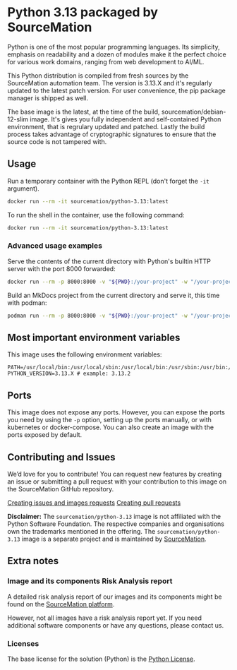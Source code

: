 # Python 3.13 packaged by SourceMation

Python is one of the most popular programming languages. Its simplicity,
emphasis on readability and a dozen of modules make it the perfect choice for
various work domains, ranging from web development to AI/ML.

This Python distribution is compiled from fresh sources by the SourceMation
automation team. The version is 3.13.X and it's regularly updated to the latest
patch version. For user convenience, the pip package manager is shipped as well.

The base image is the latest, at the time of the build,
sourcemation/debian-12-slim image. It's gives you fully independent and
self-contained Python environment, that is regrulary updated and patched.
Lastly the build process takes advantage of cryptographic signatures to ensure
that the source code is not tampered with.

## Usage

Run a temporary container with the Python REPL (don't forget the `-it`
argument).

```bash
docker run --rm -it sourcemation/python-3.13:latest
```

To run the shell in the container, use the following command:

```bash
docker run --rm -it sourcemation/python-3.13:latest
```

### Advanced usage examples

Serve the contents of the current directory with Python's builtin HTTP server
with the port 8000 forwarded:

```bash
docker run --rm -p 8000:8000 -v "${PWD}:/your-project" -w "/your-project" -it sourcemation/python-3.13:latest python3 -m http.server 8000
```

Build an MkDocs project from the current directory and serve it, this time with podman:

```bash
podman run --rm -p 8000:8000 -v "${PWD}:/your-project" -w "/your-project" -it sourcemation/python-3.13:latest sh -c 'pip3 install -r requirements.txt && mkdocs build && mkdocs serve'
```


## Most important environment variables

This image uses the following environment variables:

```
PATH=/usr/local/bin:/usr/local/sbin:/usr/local/bin:/usr/sbin:/usr/bin:/sbin:/bin
PYTHON_VERSION=3.13.X # example: 3.13.2
```

## Ports

This image does not expose any ports. However, you can expose the ports you
need by using the `-p` option, setting up the ports manually, or with
kubernetes or docker-compose. You can also create an image with the ports
exposed by default.

## Contributing and Issues

We’d love for you to contribute! You can request new features by
creating an issue or submitting a pull request with your contribution to
this image on the SourceMation GitHub repository.

[Creating issues and images requests](https://github.com/SourceMation/images/issues/new/choose)
[Creating pull requests](https://github.com/SourceMation/images/compare)

**Disclaimer:** The `sourcemation/python-3.13` image is not affiliated with the
Python Software Foundation. The respective companies and organisations own the
trademarks mentioned in the offering. The `sourcemation/python-3.13` image is a
separate project and is maintained by [SourceMation](https://sourcemation.com).

## Extra notes

### Image and its components Risk Analysis report

A detailed risk analysis report of our images and its components might be found
on the [SourceMation
platform](https://www.sourcemation.com/).


However, not all images have a risk analysis report yet. If you need additional
software components or have any questions, please contact us.

### Licenses

The base license for the solution (Python) is the [Python
License](https://docs.python.org/3.13/license.html).

